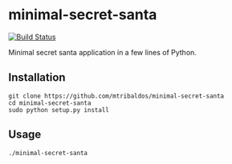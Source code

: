 # minimal-secret-santa

[![Build Status](https://travis-ci.org/mtribaldos/minimal-secret-santa.svg)](https://travis-ci.org/mtribaldos/minimal-secret-santa)

Minimal secret santa application in a few lines of Python.

## Installation

```shell
git clone https://github.com/mtribaldos/minimal-secret-santa
cd minimal-secret-santa
sudo python setup.py install
```

## Usage

```shell
./minimal-secret-santa 
```



